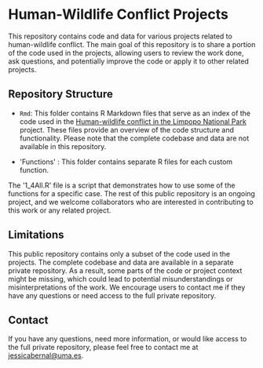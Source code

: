
# Human-Wildlife Conflict Projects

This repository contains code and data for various projects related to human-wildlife conflict. The main goal of this repository is to share a portion of the code used in the projects, allowing users to review the work done, ask questions, and potentially improve the code or apply it to other related projects.

## Repository Structure

- `Rmd`: This folder contains R Markdown files that serve as an index of the code used in the [Human-wildlife conflict in the Limpopo National Park](http://dx.doi.org/10.13140/RG.2.2.19459.99361) project. These files provide an overview of the code structure and functionality. Please note that the complete codebase and data are not available in this repository.

- 'Functions' : This folder contains separate R files for each custom function.

The '1_4All.R' file is a script that demonstrates how to use some of the functions for a specific case. 
The rest of this public repository is an ongoing project, and we welcome collaborators who are interested in contributing to this work or any related project.

## Limitations

This public repository contains only a subset of the code used in the projects. The complete codebase and data are available in a separate private repository. As a result, some parts of the code or project context might be missing, which could lead to potential misunderstandings or misinterpretations of the work. We encourage users to contact me if they have any questions or need access to the full private repository.

## Contact

If you have any questions, need more information, or would like access to the full private repository, please feel free to contact me at jessicabernal@uma.es.

